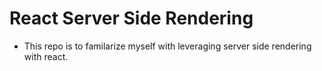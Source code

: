 # React Server Side Rendering

- This repo is to familarize myself with leveraging server side rendering with react.
